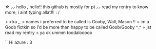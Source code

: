 ☆ ⸝⸝ hello , hello!! this github is mostly for pt ⸝⸝ read my rentry to know more, i aint typing allat!!! : /

⟡ xtra ,, ⟡ names i preferred to be called is Gooby, Wall, Mason !! ⟡ im a Goob fictkin so i'd be more than happy to be called Goob/Gooby ^_^ ⟡ jst read my rentry ⟡ ya ok ummm toodalooooo

`` Hi azure : 3
